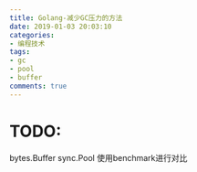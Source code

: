 ```yaml
---
title: Golang-减少GC压力的方法
date: 2019-01-03 20:03:10
categories:
- 编程技术
tags:
- gc
- pool
- buffer
comments: true
---
```


# TODO:
bytes.Buffer
sync.Pool
使用benchmark进行对比